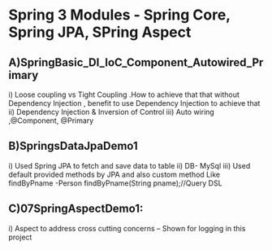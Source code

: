 # Spring 3 Modules - Spring Core, Spring JPA, SPring Aspect

A)SpringBasic_DI_IoC_Component_Autowired_Primary
-------------------------------------------------
i)	Loose coupling vs Tight Coupling .How to achieve that that without Dependency Injection , benefit to use Dependency Injection to achieve that
ii)	 Dependency Injection & Inversion of Control
iii)	Auto wiring ,@Component, @Primary

B)SpringsDataJpaDemo1
----------------------
i)	Used Spring JPA to fetch and save data to table
ii)	DB- MySql
iii)	Used default provided methods by JPA and also custom method 
 Like findByPname -Person findByPname(String pname);//Query DSL

C)07SpringAspectDemo1:
----------------------
i) Aspect to address cross cutting concerns – Shown for logging in this project


